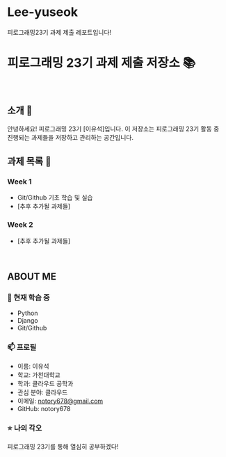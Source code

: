 # Lee-yuseok
피로그래밍23기 과제 제출 레포트입니다!
# 피로그래밍 23기 과제 제출 저장소 📚
<br>

## 소개 🚀
안녕하세요! 피로그래밍 23기 [이유석]입니다.
이 저장소는 피로그래밍 23기 활동 중 진행되는 과제들을 저장하고 관리하는 공간입니다.
<br>

## 과제 목록 📕
### Week 1
- Git/Github 기초 학습 및 실습
- [추후 추가될 과제들]

### Week 2
- [추후 추가될 과제들]
<br>

## ABOUT ME
### 🌱 현재 학습 중
- Python
- Django
- Git/Github

### 📫 프로필
- 이름: 이유석
- 학교: 가천대학교 
- 학과: 클라우드 공학과 
- 관심 분야: 클라우드
- 이메일: notory678@gmail.com
- GitHub: notory678

### ⭐ 나의 각오
피로그래밍 23기를 통해 열심히 공부하겠다!